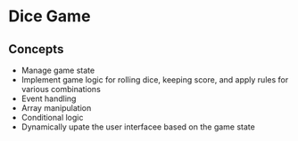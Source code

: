 # Dice Game

## Concepts
- Manage game state
- Implement game logic for rolling dice, keeping score, and apply rules for various combinations
- Event handling
- Array manipulation
- Conditional logic
- Dynamically upate the user interfacee based on the game state
